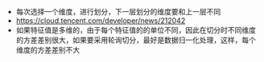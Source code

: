 - 每次选择一个维度，进行划分，下一层划分的维度要和上一层不同
- https://cloud.tencent.com/developer/news/212042
- 如果特征值是多维的，由于每个特征值的的单位不同，因此在切分时不同维度的方差差别很大，如果要采用轮询切分，最好是数据归一化处理，这样，每个维度的方差差别不大
